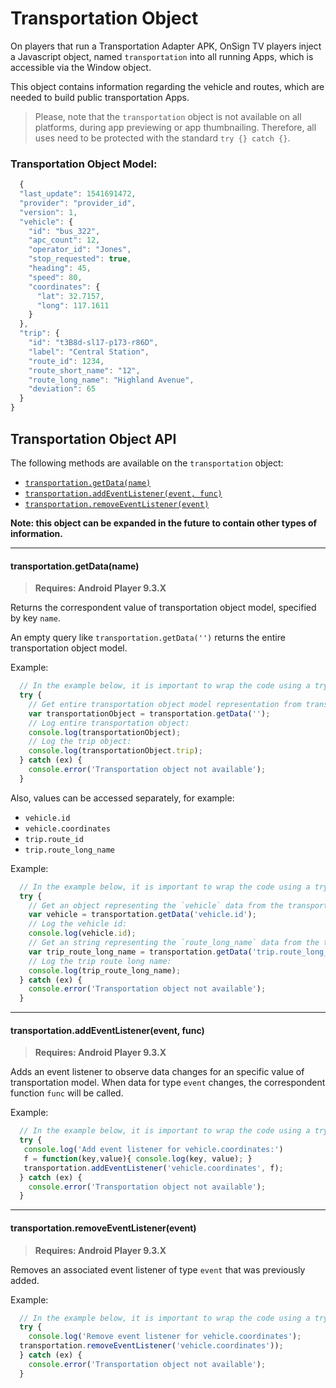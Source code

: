 # Transportation Object

On players that run a Transportation Adapter APK, OnSign TV players inject a Javascript object, named `transportation` into all running Apps, which is accessible via the Window object.

This object contains information regarding the vehicle and routes, which are needed to build public transportation Apps.

> Please, note that the `transportation` object is not available on all platforms, during app previewing or app thumbnailing. Therefore, all uses need to be protected with the standard `try {} catch {}`.

### Transportation Object Model:

```javascript
  {
  "last_update": 1541691472,
  "provider": "provider_id",
  "version": 1,
  "vehicle": {
    "id": "bus_322",
    "apc_count": 12,
    "operator_id": "Jones",
    "stop_requested": true,
    "heading": 45,
    "speed": 80,
    "coordinates": {
      "lat": 32.7157,
      "long": 117.1611
    }
  },
  "trip": {
    "id": "t3B8d-sl17-p173-r86D",
    "label": "Central Station",
    "route_id": 1234,
    "route_short_name": "12",
    "route_long_name": "Highland Avenue",
    "deviation": 65
  }
}
```

## Transportation Object API

The following methods are available on the `transportation` object:

  * [`transportation.getData(name)`](#getData)
  * [`transportation.addEventListener(event, func)`](#addEventListener)
  * [`transportation.removeEventListener(event)`](#removeEventListener)

**Note: this object can be expanded in the future to contain other types of information.**

***
#### <a name="getData"></a>transportation.getData(name)
> **Requires: Android Player 9.3.X**

Returns the correspondent value of transportation object model, specified by key `name`.

An empty query like `transportation.getData('')` returns the entire transportation object model.

Example:

```javascript
  // In the example below, it is important to wrap the code using a try/catch statement since the transportation object might not be available;
  try {
    // Get entire transportation object model representation from transportation object.
    var transportationObject = transportation.getData('');
    // Log entire transportation object:
    console.log(transportationObject);
    // Log the trip object:
    console.log(transportationObject.trip);
  } catch (ex) {
    console.error('Transportation object not available');
  }
```

Also, values can be accessed separately, for example:

* `vehicle.id`
* `vehicle.coordinates`
* `trip.route_id`
* `trip.route_long_name`

Example:

```javascript
  // In the example below, it is important to wrap the code using a try/catch statement since the transportation object might not be available;
  try {
    // Get an object representing the `vehicle` data from the transportation object.
    var vehicle = transportation.getData('vehicle.id');
    // Log the vehicle id:
    console.log(vehicle.id);
    // Get an string representing the `route_long_name` data from the transportation.trip object.
    var trip_route_long_name = transportation.getData('trip.route_long_name');
    // Log the trip route long name:
    console.log(trip_route_long_name);
  } catch (ex) {
    console.error('Transportation object not available');
  }
```

***
#### <a name="addEventListener"></a>transportation.addEventListener(event, func)
> **Requires: Android Player 9.3.X**

Adds an event listener to observe data changes for an specific value of transportation model. When data for type `event` changes, the correspondent function `func` will be called.

Example:

```javascript
  // In the example below, it is important to wrap the code using a try/catch statement since the transportation object might not be available;
  try {
   console.log('Add event listener for vehicle.coordinates:') 
   f = function(key,value){ console.log(key, value); }
   transportation.addEventListener('vehicle.coordinates', f);
  } catch (ex) {
    console.error('Transportation object not available');
  }
```

***
#### <a name="removeEventListener"></a>transportation.removeEventListener(event)
> **Requires: Android Player 9.3.X**

Removes an associated event listener of type `event` that was previously added.

Example:

```javascript
  // In the example below, it is important to wrap the code using a try/catch statement since the transportation object might not be available;
  try {
    console.log('Remove event listener for vehicle.coordinates');
  transportation.removeEventListener('vehicle.coordinates'));
  } catch (ex) {
    console.error('Transportation object not available');
  }
```
